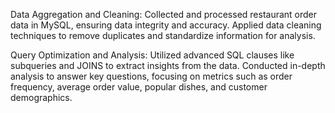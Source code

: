 Data Aggregation and Cleaning: Collected and processed restaurant order data in MySQL, ensuring data integrity and accuracy. 
Applied data cleaning techniques to remove duplicates and standardize information for analysis.

Query Optimization and Analysis: Utilized advanced SQL clauses like subqueries and JOINS to extract insights from the data. 
Conducted in-depth analysis to answer key questions, focusing on metrics such as order frequency, average order value, popular dishes, and customer demographics.

